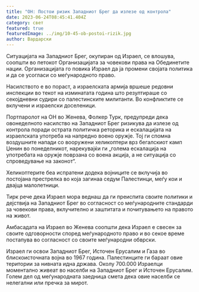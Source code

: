 ```yaml
---
title: "ОН: Постои ризик Западниот Брег да излезе од контрола"
date: 2023-06-24T08:45:41.404Z
category: свет
featured: true
featuredImage: ../img/10-45-ob-postoi-rizik.jpg
author: Вардарски
---
```

Ситуацијата на Западниот Брег, окупиран од Израел, се влошува, соопшти во петокот Организацијата за човекови права на Обединетите нации. Организацијата го повика Израел да ја промени својата политика и да се усогласи со меѓународното право.

Насилството е во пораст, а израелската армија вршеше редовни инспекции во текот на изминатата година што резултираше со секојдневни судири со палестинските милитанти. Во конфликтите се вклучени и израелски доселеници.

Портпаролот на ОН во Женева, Фолкер Турк, предупреди дека овонеделното насилство на Западниот Брег ризикува да излезе од контрола поради острата политичка реторика и ескалацијата на израелската употреба на напредно воено оружје. Тој ги спомна воздушните напади со вооружени хеликоптери врз бегалскиот камп Џенин во понеделникот, нарекувајќи ги „голема ескалација на употребата на оружје поврзана со воена акција, а не ситуација со спроведување на законот“.

Хеликоптерите беа испратени додека војниците се вклучија во постојана престрелка во која загинаа седум Палестинци, меѓу кои и двајца малолетници.

Тирк рече дека Израел мора веднаш да ги преиспита своите политики и дејствија на Западниот Брег во согласност со меѓународните стандарди за човекови права, вклучително и заштитата и почитувањето на правото на живот.

Амбасадата на Израел во Женева соопшти дека Израел е свесен за своите одговорности според меѓународното право и во секое време постапува во согласност со своите меѓународни обврски.

Израел ги освои Западниот Брег, Источен Ерусалим и Газа во блискоисточната војна во 1967 година. Палестинците ги бараат овие територии за нивната идна држава. Околу 700.000 Израелци моментално живеат во населби на Западниот Брег и Источен Ерусалим. Голем дел од меѓународната заедница смета дека овие населби се нелегални или пречка за мирот.